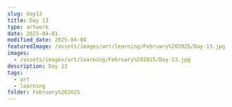```yaml
---
slug: day13
title: Day 13
type: artwork
date: 2025-04-01
modified_date: 2025-04-04
featuredImage: /assets/images/art/learning/February%202025/Day-13.jpg
images:
  - /assets/images/art/learning/February%202025/Day-13.jpg
description: Day 13
tags:
  - art
  - learning
folder: February%202025
---
```

